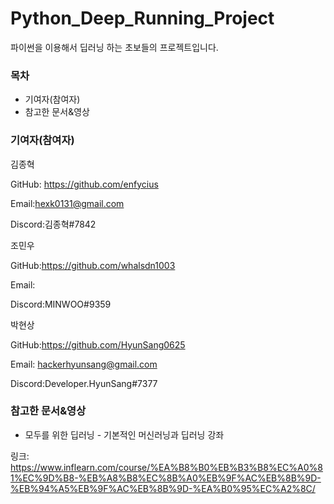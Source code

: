 # Python_Deep_Running_Project
파이썬을 이용해서 딥러닝 하는 초보들의 프로젝트입니다.

### 목차
- 기여자(참여자)
- 참고한 문서&영상

### 기여자(참여자)

김종혁

GitHub: https://github.com/enfycius

Email:hexk0131@gmail.com

Discord:김종혁#7842

조민우

GitHub:https://github.com/whalsdn1003

Email:

Discord:MINWOO#9359

박현상

GitHub:https://github.com/HyunSang0625

Email: hackerhyunsang@gmail.com

Discord:Developer.HyunSang#7377

### 참고한 문서&영상
- 모두를 위한 딥러닝 - 기본적인 머신러닝과 딥러닝 강좌

링크: https://www.inflearn.com/course/%EA%B8%B0%EB%B3%B8%EC%A0%81%EC%9D%B8-%EB%A8%B8%EC%8B%A0%EB%9F%AC%EB%8B%9D-%EB%94%A5%EB%9F%AC%EB%8B%9D-%EA%B0%95%EC%A2%8C/
